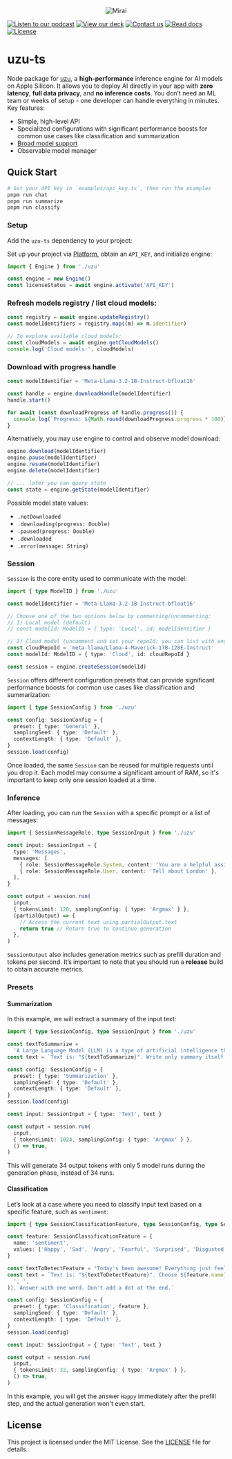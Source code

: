 <p align="center">
  <picture>
    <img alt="Mirai" src="https://artifacts.trymirai.com/social/github/uzu-typescript.jpg" style="max-width: 100%;">
  </picture>
</p>

<a href="https://artifacts.trymirai.com/social/about_us.mp3"><img src="https://img.shields.io/badge/Listen-Podcast-red" alt="Listen to our podcast"></a>
<a href="https://docsend.com/v/76bpr/mirai2025"><img src="https://img.shields.io/badge/View-Deck-red" alt="View our deck"></a>
<a href="mailto:alexey@getmirai.co,dima@getmirai.co,aleksei@getmirai.co?subject=Interested%20in%20Mirai"><img src="https://img.shields.io/badge/Send-Email-green" alt="Contact us"></a>
<a href="https://docs.trymirai.com/components/inference-engine"><img src="https://img.shields.io/badge/Read-Docs-blue" alt="Read docs"></a>
[![License](https://img.shields.io/badge/License-MIT-blue)](LICENSE)

# uzu-ts

Node package for [uzu](https://github.com/trymirai/uzu), a **high-performance** inference engine for AI models on Apple Silicon. It allows you to deploy AI directly in your app with **zero latency**, **full data privacy**, and **no inference costs**. You don’t need an ML team or weeks of setup - one developer can handle everything in minutes. Key features:

- Simple, high-level API
- Specialized configurations with significant performance boosts for common use cases like classification and summarization
- [Broad model support](https://trymirai.com/models)
- Observable model manager

## Quick Start

```bash
# Set your API key in `examples/api_key.ts`, then run the examples
pnpm run chat
pnpm run summarize
pnpm run classify
```

### Setup

Add the `uzu-ts` dependency to your project:

Set up your project via [Platform](https://platform.trymirai.com), obtain an `API_KEY`, and initialize engine:

```ts
import { Engine } from './uzu'

const engine = new Engine()
const licenseStatus = await engine.activate('API_KEY')
```

### Refresh models registry / list cloud models:

```ts
const registry = await engine.updateRegistry()
const modelIdentifiers = registry.map((m) => m.identifier)

// To explore available cloud models:
const cloudModels = await engine.getCloudModels()
console.log('Cloud models:', cloudModels)
```

### Download with progress handle

```ts
const modelIdentifier = 'Meta-Llama-3.2-1B-Instruct-bfloat16'

const handle = engine.downloadHandle(modelIdentifier)
handle.start()

for await (const downloadProgress of handle.progress()) {
  console.log(`Progress: ${Math.round(downloadProgress.progress * 100)}%`)
}
```

Alternatively, you may use engine to control and observe model download:

```ts
engine.download(modelIdentifier)
engine.pause(modelIdentifier)
engine.resume(modelIdentifier)
engine.delete(modelIdentifier)

// ... later you can query state
const state = engine.getState(modelIdentifier)
```

Possible model state values:

- `.notDownloaded`
- `.downloading(progress: Double)`
- `.paused(progress: Double)`
- `.downloaded`
- `.error(message: String)`

### Session

`Session` is the core entity used to communicate with the model:

```ts
import { type ModelID } from './uzu'

const modelIdentifier = 'Meta-Llama-3.2-1B-Instruct-bfloat16'

// Choose one of the two options below by commenting/uncommenting:
// 1) Local model (default)
// const modelId: ModelID = { type: 'Local', id: modelIdentifier }

// 2) Cloud model (uncomment and set your repoId; you can list with engine.getCloudModels())
const cloudRepoId = 'meta-llama/Llama-4-Maverick-17B-128E-Instruct'
const modelId: ModelID = { type: 'Cloud', id: cloudRepoId }

const session = engine.createSession(modelId)
```

`Session` offers different configuration presets that can provide significant performance boosts for common use cases like classification and summarization:

```ts
import { type SessionConfig } from './uzu'

const config: SessionConfig = {
  preset: { type: 'General' },
  samplingSeed: { type: 'Default' },
  contextLength: { type: 'Default' },
}
session.load(config)
```

Once loaded, the same `Session` can be reused for multiple requests until you drop it. Each model may consume a significant amount of RAM, so it's important to keep only one session loaded at a time.

### Inference

After loading, you can run the `Session` with a specific prompt or a list of messages:

```ts
import { SessionMessageRole, type SessionInput } from './uzu'

const input: SessionInput = {
  type: 'Messages',
  messages: [
    { role: SessionMessageRole.System, content: 'You are a helpful assistant' },
    { role: SessionMessageRole.User, content: 'Tell about London' },
  ],
}

const output = session.run(
  input,
  { tokensLimit: 128, samplingConfig: { type: 'Argmax' } },
  (partialOutput) => {
    // Access the current text using partialOutput.text
    return true // Return true to continue generation
  },
)
```

`SessionOutput` also includes generation metrics such as prefill duration and tokens per second. It’s important to note that you should run a **release** build to obtain accurate metrics.

### Presets

#### Summarization

In this example, we will extract a summary of the input text:

```ts
import { type SessionConfig, type SessionInput } from './uzu'

const textToSummarize =
  'A Large Language Model (LLM) is a type of artificial intelligence that processes and generates human-like text. It is trained on vast datasets containing books, articles, and web content, allowing it to understand and predict language patterns. LLMs use deep learning, particularly transformer-based architectures, to analyze text, recognize context, and generate coherent responses. These models have a wide range of applications, including chatbots, content creation, translation, and code generation. One of the key strengths of LLMs is their ability to generate contextually relevant text based on prompts. They utilize self-attention mechanisms to weigh the importance of words within a sentence, improving accuracy and fluency. Examples of popular LLMs include OpenAI's GPT series, Google's BERT, and Meta's LLaMA. As these models grow in size and sophistication, they continue to enhance human-computer interactions, making AI-powered communication more natural and effective.'
const text = `Text is: "${textToSummarize}". Write only summary itself.`

const config: SessionConfig = {
  preset: { type: 'Summarization' },
  samplingSeed: { type: 'Default' },
  contextLength: { type: 'Default' },
}
session.load(config)

const input: SessionInput = { type: 'Text', text }

const output = session.run(
  input,
  { tokensLimit: 1024, samplingConfig: { type: 'Argmax' } },
  () => true,
)
```

This will generate 34 output tokens with only 5 model runs during the generation phase, instead of 34 runs.

#### Classification

Let’s look at a case where you need to classify input text based on a specific feature, such as `sentiment`:

```ts
import { type SessionClassificationFeature, type SessionConfig, type SessionInput } from './uzu'

const feature: SessionClassificationFeature = {
  name: 'sentiment',
  values: ['Happy', 'Sad', 'Angry', 'Fearful', 'Surprised', 'Disgusted'],
}

const textToDetectFeature = "Today's been awesome! Everything just feels right, and I can't stop smiling."
const text = `Text is: "${textToDetectFeature}". Choose ${feature.name} from the list: ${feature.values.join(
  ', ',
)}. Answer with one word. Don't add a dot at the end.`

const config: SessionConfig = {
  preset: { type: 'Classification', feature },
  samplingSeed: { type: 'Default' },
  contextLength: { type: 'Default' },
}
session.load(config)

const input: SessionInput = { type: 'Text', text }

const output = session.run(
  input,
  { tokensLimit: 32, samplingConfig: { type: 'Argmax' } },
  () => true,
)
```

In this example, you will get the answer `Happy` immediately after the prefill step, and the actual generation won't even start.

## License

This project is licensed under the MIT License. See the [LICENSE](LICENSE) file for details.